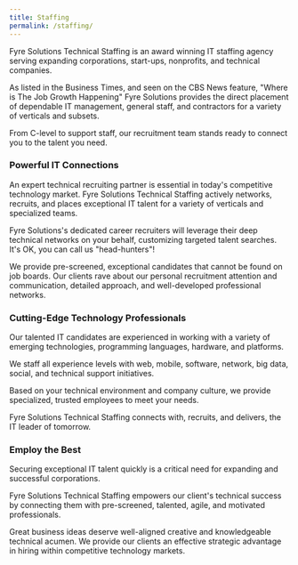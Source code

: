```yaml
---
title: Staffing
permalink: /staffing/
---
```


Fyre Solutions Technical Staffing is an award winning IT staffing agency serving expanding corporations, start-ups, nonprofits, and technical companies.

As listed in the Business Times, and seen on the CBS News feature, "Where is The Job Growth Happening" Fyre Solutions provides the direct placement of dependable IT management, general staff, and contractors for a variety of verticals and subsets.

From C-level to support staff, our recruitment team stands ready to connect you to the talent you need.

### Powerful IT Connections

An expert technical recruiting partner is essential in today's competitive technology market. Fyre Solutions Technical Staffing actively networks, recruits, and places exceptional IT talent for a variety of verticals and specialized teams.

Fyre Solutions's dedicated career recruiters will leverage their deep technical networks on your behalf, customizing targeted talent searches. It's OK, you can call us "head-hunters"!

We provide pre-screened, exceptional candidates that cannot be found on job boards. Our clients rave about our personal recruitment attention and communication, detailed approach, and well-developed professional networks.

### Cutting-Edge Technology Professionals

Our talented IT candidates are experienced in working with a variety of emerging technologies, programming languages, hardware, and platforms.

We staff all experience levels with web, mobile, software, network, big data, social, and technical support initiatives.

Based on your technical environment and company culture, we provide specialized, trusted employees to meet your needs.

Fyre Solutions Technical Staffing connects with, recruits, and delivers, the IT leader of tomorrow.

### Employ the Best

Securing exceptional IT talent quickly is a critical need for expanding and successful corporations.

Fyre Solutions Technical Staffing empowers our client's technical success by connecting them with pre-screened, talented, agile, and motivated professionals.

Great business ideas deserve well-aligned creative and knowledgeable technical acumen. We provide our clients an effective strategic advantage in hiring within competitive technology markets.
